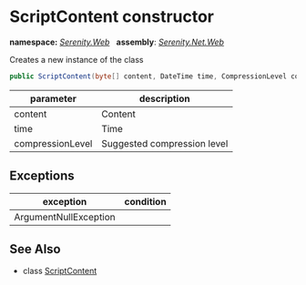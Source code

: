 # ScriptContent constructor
**namespace:** *[Serenity.Web](../../README.md#serenity.web-namespace)*   **assembly**: *[Serenity.Net.Web](../../README.md)*

Creates a new instance of the class

```csharp
public ScriptContent(byte[] content, DateTime time, CompressionLevel compressionLevel)
```

| parameter | description |
| --- | --- |
| content | Content |
| time | Time |
| compressionLevel | Suggested compression level |

## Exceptions

| exception | condition |
| --- | --- |
| ArgumentNullException |  |

## See Also

* class [ScriptContent](../ScriptContent.md)
